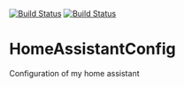 [![Build Status](https://travis-ci.com/Gamma-Software/HomeAssistantConfig.svg?branch=master)](https://travis-ci.com/Gamma-Software/HomeAssistantConfig)
[![Build Status](https://travis-ci.com/Gamma-Software/HomeAssistantConfig.svg?branch=develop)](https://travis-ci.com/Gamma-Software/HomeAssistantConfig)

# HomeAssistantConfig
Configuration of my home assistant
